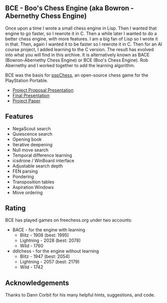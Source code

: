 ## BCE - Boo's Chess Engine (aka Bowron - Abernethy Chess Engine)

Once upon a time I wrote a small chess engine in Lisp.  Then I wanted
that engine to go faster, so I rewrote it in C.  Then a while later I
wanted to do a better chess engine, with more features.  I am a big
fan of Lisp so I wrote it in that.  Then, again I wanted it to be
faster so I rewrote it in C.  Then for an AI course project, I added
learning to the C version.  The result has evolved into what you will
find in this archive. It is alternatively known as BACE (Bowron-Abernethy Chess Engine) or BCE (Boo's Chess Engine).  Rob Abernethy and I worked together to add the learning algorithm.

BCE was the basis for [pspChess](https://github.com/cwbowron/pspchess), an open-source chess game for the PlayStation Portable.

* [Project Proposal Presentation](doc/BACE_proposal.ppt)
* [Final Presentation](doc/BACE_final_presentation.ppt)
* [Project Paper](doc/BACE.pdf)

## Features

* NegaScout search
* Quiescence search
* Opening book
* Iterative deepening
* Null move search
* Temporal difference learning
* icsdrone / WinBoard interface
* Adjustable search depth
* FEN parsing
* Pondering
* Transposition tables
* Aspiration Windows
* Move ordering

## Rating 

BCE has played games on freechess.org under two accounts:
* BACE - for the engine with learning
   * Blitz - 1908 (best: 1995)
   * Lightning - 2028 (best: 2078)
   * Wild - 1760
* ddlchess - for the engine without learning
   * Blitz - 1947 (best: 2054)
   * Lightning - 2057 (best: 2179)
   * Wild - 1742
   
## Acknowledgements

Thanks to Dann Corbit for his many helpful hints, suggestions, and
code. 
